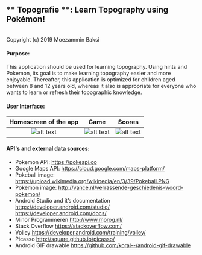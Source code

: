 ## ** Topografie **: Learn Topography using Pokémon!
######
Copyright (c) 2019 Moezammin Baksi
#### Purpose: 
This application should be used for learning topography. Using hints and Pokemon, its goal is to make learning topography easier and more enjoyable. 
Thereafter, this application is optimized for children aged between 8 and 12 years old, whereas it also is appropriate for everyone who wants to learn or refresh their topographic knowledge.
#### User Interface:
Homescreen of the app      |  Game | Scores
:-------------------------:|:-------------------------:|:-------------------------:
![alt text](https://github.com/moez-baksi/TicTacToe/blob/master/doc/Screenshot_2018-11-19-12-31-57%5B1%5D.png)  |  ![alt text](https://i.imgur.com/OvMZBs9.jpg) |  ![alt text](https://i.imgur.com/OvMZBs9.jpg) 

#### API's and external data sources:
  * Pokemon API: https://pokeapi.co
  * Google Maps API: https://cloud.google.com/maps-platform/
  * Pokeball image: https://upload.wikimedia.org/wikipedia/en/3/39/Pokeball.PNG
  * Pokemon image: http://vance.nl/verrassende-geschiedenis-woord-pokemon/
  * Android Studio and it’s documentation https://developer.android.com/studio/
https://developer.android.com/docs/
  * Minor Programmeren http://www.mprog.nl/
  * Stack Overflow https://stackoverflow.com/
  * Volley https://developer.android.com/training/volley/
  * Picasso http://square.github.io/picasso/
  * Android GIF drawable https://github.com/koral--/android-gif-drawable




